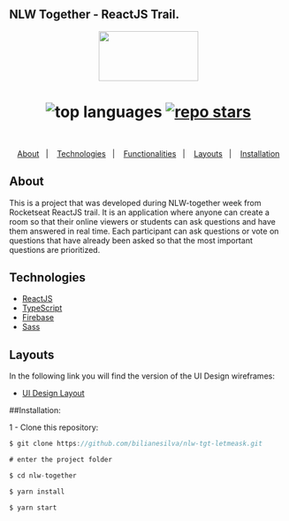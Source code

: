 ## NLW Together - ReactJS Trail.

<p align="center">
  <img width="180" height="90" src="https://user-images.githubusercontent.com/61093873/123163321-e39c5b00-d471-11eb-896c-1c17d1f53361.png">
</p>

<h1 align="center">
<img alt="top languages" src="https://img.shields.io/github/languages/top/bilianesilva/nlw-tgt-letmeask?style=for-the-badge"/>
 <a href="https://github.com/bilianesilva/nlw-tgt-letmeask">
 <img alt="repo stars" src=https://img.shields.io/github/stars/bilianesilva/nlw-tgt-letmeask?style=flat-square>
 </a>
 </h1>

<br>
<p align="center">
  <a href="#about">About</a>&nbsp;&nbsp;&nbsp;|&nbsp;&nbsp;&nbsp;
  <a href="#technologies">Technologies</a>&nbsp;&nbsp;&nbsp;|&nbsp;&nbsp;&nbsp;
  <a href="#functionalities">Functionalities</a>&nbsp;&nbsp;&nbsp;|&nbsp;&nbsp;&nbsp;
  <a href="#layouts">Layouts</a>&nbsp;&nbsp;&nbsp;|&nbsp;&nbsp;&nbsp;
  <a href="#installation">Installation</a>
</p>

## About

This is a project that was developed during NLW-together week from Rocketseat
ReactJS trail. It is an application where anyone can create a room so that
their online viewers or students can ask questions and have them answered in real
time. Each participant can ask questions or vote on questions that have
already been asked so that the most important questions are prioritized.

## Technologies

- [ReactJS](https://pt-br.reactjs.org/)
- [TypeScript](https://www.typescriptlang.org/)
- [Firebase](https://firebase.google.com/)
- [Sass](https://sass-lang.com/)

## Layouts

In the following link you will find the version of the UI Design wireframes:

- [UI Design Layout](<https://www.figma.com/file/uprM5S44lW6G3JNEt8cpSl/Letmeask-(Copy)?node-id=0%3A1>)

##Installation:

1 - Clone this repository:

```js
$ git clone https://github.com/bilianesilva/nlw-tgt-letmeask.git

# enter the project folder

$ cd nlw-together

$ yarn install

$ yarn start




```
